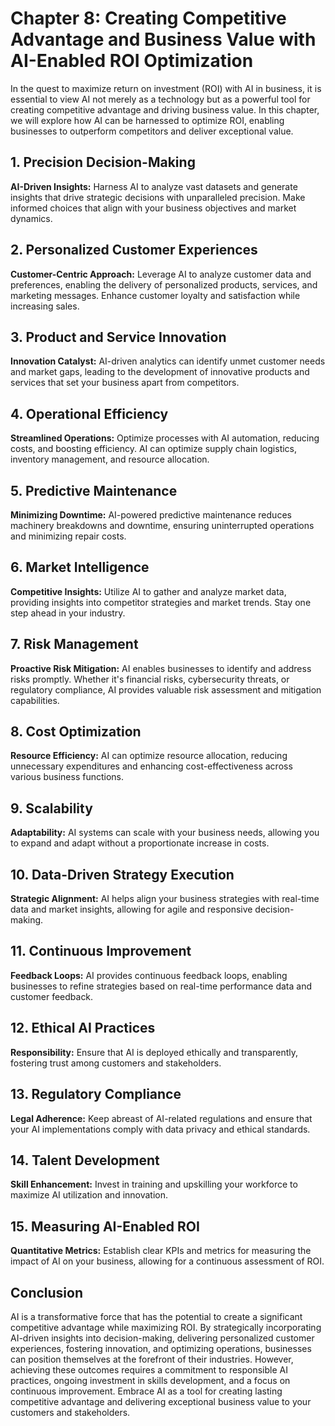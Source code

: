 Chapter 8: Creating Competitive Advantage and Business Value with AI-Enabled ROI Optimization
=============================================================================================

In the quest to maximize return on investment (ROI) with AI in business, it is essential to view AI not merely as a technology but as a powerful tool for creating competitive advantage and driving business value. In this chapter, we will explore how AI can be harnessed to optimize ROI, enabling businesses to outperform competitors and deliver exceptional value.

**1. Precision Decision-Making**
--------------------------------

**AI-Driven Insights:** Harness AI to analyze vast datasets and generate insights that drive strategic decisions with unparalleled precision. Make informed choices that align with your business objectives and market dynamics.

**2. Personalized Customer Experiences**
----------------------------------------

**Customer-Centric Approach:** Leverage AI to analyze customer data and preferences, enabling the delivery of personalized products, services, and marketing messages. Enhance customer loyalty and satisfaction while increasing sales.

**3. Product and Service Innovation**
-------------------------------------

**Innovation Catalyst:** AI-driven analytics can identify unmet customer needs and market gaps, leading to the development of innovative products and services that set your business apart from competitors.

**4. Operational Efficiency**
-----------------------------

**Streamlined Operations:** Optimize processes with AI automation, reducing costs, and boosting efficiency. AI can optimize supply chain logistics, inventory management, and resource allocation.

**5. Predictive Maintenance**
-----------------------------

**Minimizing Downtime:** AI-powered predictive maintenance reduces machinery breakdowns and downtime, ensuring uninterrupted operations and minimizing repair costs.

**6. Market Intelligence**
--------------------------

**Competitive Insights:** Utilize AI to gather and analyze market data, providing insights into competitor strategies and market trends. Stay one step ahead in your industry.

**7. Risk Management**
----------------------

**Proactive Risk Mitigation:** AI enables businesses to identify and address risks promptly. Whether it's financial risks, cybersecurity threats, or regulatory compliance, AI provides valuable risk assessment and mitigation capabilities.

**8. Cost Optimization**
------------------------

**Resource Efficiency:** AI can optimize resource allocation, reducing unnecessary expenditures and enhancing cost-effectiveness across various business functions.

**9. Scalability**
------------------

**Adaptability:** AI systems can scale with your business needs, allowing you to expand and adapt without a proportionate increase in costs.

**10. Data-Driven Strategy Execution**
--------------------------------------

**Strategic Alignment:** AI helps align your business strategies with real-time data and market insights, allowing for agile and responsive decision-making.

**11. Continuous Improvement**
------------------------------

**Feedback Loops:** AI provides continuous feedback loops, enabling businesses to refine strategies based on real-time performance data and customer feedback.

**12. Ethical AI Practices**
----------------------------

**Responsibility:** Ensure that AI is deployed ethically and transparently, fostering trust among customers and stakeholders.

**13. Regulatory Compliance**
-----------------------------

**Legal Adherence:** Keep abreast of AI-related regulations and ensure that your AI implementations comply with data privacy and ethical standards.

**14. Talent Development**
--------------------------

**Skill Enhancement:** Invest in training and upskilling your workforce to maximize AI utilization and innovation.

**15. Measuring AI-Enabled ROI**
--------------------------------

**Quantitative Metrics:** Establish clear KPIs and metrics for measuring the impact of AI on your business, allowing for a continuous assessment of ROI.

**Conclusion**
--------------

AI is a transformative force that has the potential to create a significant competitive advantage while maximizing ROI. By strategically incorporating AI-driven insights into decision-making, delivering personalized customer experiences, fostering innovation, and optimizing operations, businesses can position themselves at the forefront of their industries. However, achieving these outcomes requires a commitment to responsible AI practices, ongoing investment in skills development, and a focus on continuous improvement. Embrace AI as a tool for creating lasting competitive advantage and delivering exceptional business value to your customers and stakeholders.
